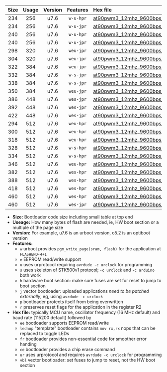 |Size|Usage|Version|Features|Hex file|
|:-:|:-:|:-:|:-:|:--|
|234|256|u7.6|`w-u-hpr`|[at90pwm3_12mhz_9600bps_ur.hex](https://raw.githubusercontent.com/stefanrueger/urboot/main//at90pwm3_12mhz_9600bps_ur.hex)|
|234|256|u7.6|`w-u-jpr`|[at90pwm3_12mhz_9600bps_ur_vbl.hex](https://raw.githubusercontent.com/stefanrueger/urboot/main//at90pwm3_12mhz_9600bps_ur_vbl.hex)|
|240|256|u7.6|`w-u-hpr`|[at90pwm3_12mhz_9600bps_lednop_ur.hex](https://raw.githubusercontent.com/stefanrueger/urboot/main//at90pwm3_12mhz_9600bps_lednop_ur.hex)|
|240|256|u7.6|`w-u-jpr`|[at90pwm3_12mhz_9600bps_lednop_ur_vbl.hex](https://raw.githubusercontent.com/stefanrueger/urboot/main//at90pwm3_12mhz_9600bps_lednop_ur_vbl.hex)|
|298|320|u7.6|`weu-jpr`|[at90pwm3_12mhz_9600bps_ee_ur_vbl.hex](https://raw.githubusercontent.com/stefanrueger/urboot/main//at90pwm3_12mhz_9600bps_ee_ur_vbl.hex)|
|304|320|u7.6|`weu-jpr`|[at90pwm3_12mhz_9600bps_ee_lednop_ur_vbl.hex](https://raw.githubusercontent.com/stefanrueger/urboot/main//at90pwm3_12mhz_9600bps_ee_lednop_ur_vbl.hex)|
|322|384|u7.6|`weu-jpr`|[at90pwm3_12mhz_9600bps_ee_lednop_fr_ur_vbl.hex](https://raw.githubusercontent.com/stefanrueger/urboot/main//at90pwm3_12mhz_9600bps_ee_lednop_fr_ur_vbl.hex)|
|332|384|u7.6|`w-s-jpr`|[at90pwm3_12mhz_9600bps_vbl.hex](https://raw.githubusercontent.com/stefanrueger/urboot/main//at90pwm3_12mhz_9600bps_vbl.hex)|
|338|384|u7.6|`w-s-jpr`|[at90pwm3_12mhz_9600bps_lednop_vbl.hex](https://raw.githubusercontent.com/stefanrueger/urboot/main//at90pwm3_12mhz_9600bps_lednop_vbl.hex)|
|350|384|u7.6|`weu-jpr`|[at90pwm3_12mhz_9600bps_ee_lednop_fr_ce_ur_vbl.hex](https://raw.githubusercontent.com/stefanrueger/urboot/main//at90pwm3_12mhz_9600bps_ee_lednop_fr_ce_ur_vbl.hex)|
|386|448|u7.6|`wes-jpr`|[at90pwm3_12mhz_9600bps_ee_vbl.hex](https://raw.githubusercontent.com/stefanrueger/urboot/main//at90pwm3_12mhz_9600bps_ee_vbl.hex)|
|392|448|u7.6|`wes-jpr`|[at90pwm3_12mhz_9600bps_ee_lednop_vbl.hex](https://raw.githubusercontent.com/stefanrueger/urboot/main//at90pwm3_12mhz_9600bps_ee_lednop_vbl.hex)|
|422|448|u7.6|`wes-jpr`|[at90pwm3_12mhz_9600bps_ee_lednop_fr_vbl.hex](https://raw.githubusercontent.com/stefanrueger/urboot/main//at90pwm3_12mhz_9600bps_ee_lednop_fr_vbl.hex)|
|294|512|u7.6|`weu-hpr`|[at90pwm3_12mhz_9600bps_ee_ur.hex](https://raw.githubusercontent.com/stefanrueger/urboot/main//at90pwm3_12mhz_9600bps_ee_ur.hex)|
|300|512|u7.6|`weu-hpr`|[at90pwm3_12mhz_9600bps_ee_lednop_ur.hex](https://raw.githubusercontent.com/stefanrueger/urboot/main//at90pwm3_12mhz_9600bps_ee_lednop_ur.hex)|
|318|512|u7.6|`weu-hpr`|[at90pwm3_12mhz_9600bps_ee_lednop_fr_ur.hex](https://raw.githubusercontent.com/stefanrueger/urboot/main//at90pwm3_12mhz_9600bps_ee_lednop_fr_ur.hex)|
|328|512|u7.6|`w-s-hpr`|[at90pwm3_12mhz_9600bps.hex](https://raw.githubusercontent.com/stefanrueger/urboot/main//at90pwm3_12mhz_9600bps.hex)|
|334|512|u7.6|`w-s-hpr`|[at90pwm3_12mhz_9600bps_lednop.hex](https://raw.githubusercontent.com/stefanrueger/urboot/main//at90pwm3_12mhz_9600bps_lednop.hex)|
|346|512|u7.6|`weu-hpr`|[at90pwm3_12mhz_9600bps_ee_lednop_fr_ce_ur.hex](https://raw.githubusercontent.com/stefanrueger/urboot/main//at90pwm3_12mhz_9600bps_ee_lednop_fr_ce_ur.hex)|
|382|512|u7.6|`wes-hpr`|[at90pwm3_12mhz_9600bps_ee.hex](https://raw.githubusercontent.com/stefanrueger/urboot/main//at90pwm3_12mhz_9600bps_ee.hex)|
|388|512|u7.6|`wes-hpr`|[at90pwm3_12mhz_9600bps_ee_lednop.hex](https://raw.githubusercontent.com/stefanrueger/urboot/main//at90pwm3_12mhz_9600bps_ee_lednop.hex)|
|418|512|u7.6|`wes-hpr`|[at90pwm3_12mhz_9600bps_ee_lednop_fr.hex](https://raw.githubusercontent.com/stefanrueger/urboot/main//at90pwm3_12mhz_9600bps_ee_lednop_fr.hex)|
|460|512|u7.6|`wes-hpr`|[at90pwm3_12mhz_9600bps_ee_lednop_fr_ce.hex](https://raw.githubusercontent.com/stefanrueger/urboot/main//at90pwm3_12mhz_9600bps_ee_lednop_fr_ce.hex)|
|460|512|u7.6|`wes-jpr`|[at90pwm3_12mhz_9600bps_ee_lednop_fr_ce_vbl.hex](https://raw.githubusercontent.com/stefanrueger/urboot/main//at90pwm3_12mhz_9600bps_ee_lednop_fr_ce_vbl.hex)|

- **Size:** Bootloader code size including small table at top end
- **Useage:** How many bytes of flash are needed, ie, HW boot section or a multiple of the page size
- **Version:** For example, u7.6 is an urboot version, o5.2 is an optiboot version
- **Features:**
  + `w` urboot provides `pgm_write_page(sram, flash)` for the application at `FLASHEND-4+1`
  + `e` EEPROM read/write support
  + `u` uses urprotocol requiring `avrdude -c urclock` for programming
  + `s` uses skeleton of STK500v1 protocol; `-c urclock` and `-c arduino` both work
  + `h` hardware boot section: make sure fuses are set for reset to jump to boot section
  + `j` vector bootloader: uploaded applications *need to be patched externally*, eg, using `avrdude -c urclock`
  + `p` bootloader protects itself from being overwritten
  + `r` preserves reset flags for the application in the register R2
- **Hex file:** typically MCU name, oscillator frequency (16 MHz default) and baud rate (115200 default) followed by
  + `ee` bootloader supports EEPROM read/write
  + `lednop` "template" bootloader contains `mov rx,rx` nops that can be replaced to toggle LEDs
  + `fr` bootloader provides non-essential code for smoother error handing
  + `ce` bootloader provides a chip erase command
  + `ur` uses urprotocol and requires `avrdude -c urclock` for programming
  + `vbl` vector bootloader: set fuses to jump to reset, not the HW boot section
